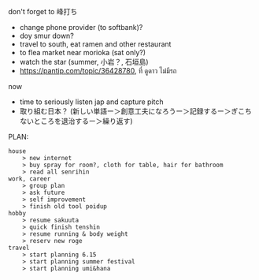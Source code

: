 don't forget to 峰打ち
- change phone provider (to softbank)?
- doy smur down?
- travel to south, eat ramen and other restaurant
- to flea market near morioka (sat only?)
- watch the star (summer, 小岩？, 石垣島)
- https://pantip.com/topic/36428780, ที่ ดูดาว ไม่มีรถ

now
- time to seriously listen jap and capture pitch 
- 取り組む日本？ (新しい単語ー＞創意工夫になろうー＞記録するー＞ぎこちないところを退治するー＞繰り返す)

PLAN:

	house
		> new internet
		> buy spray for room?, cloth for table, hair for bathroom
		> read all senrihin
	work, career
		> group plan
		> ask future
		> self improvement
		> finish old tool poidup
	hobby
		> resume sakuuta
		> quick finish tenshin
		> resume running & body weight
		> reserv new roge
	travel
		> start planning 6.15
		> start planning summer festival
		> start planning umi&hana
	
	


